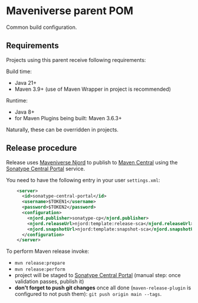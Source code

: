 # Maveniverse parent POM

Common build configuration.

## Requirements

Projects using this parent receive following requirements:

Build time:
* Java 21+
* Maven 3.9+ (use of Maven Wrapper in project is recommended)

Runtime:
* Java 8+
* for Maven Plugins being built: Maven 3.6.3+

Naturally, these can be overridden in projects.

## Release procedure

Release uses [Maveniverse Njord](https://github.com/maveniverse/njord) to publish to [Maven Central](https://repo.maven.apache.org/maven2/)
using the [Sonatype Central Portal](https://central.sonatype.com/) service.

You need to have the following entry in your user `settings.xml`:

```xml
    <server>
      <id>sonatype-central-portal</id>
      <username>$TOKEN1</username>
      <password>$TOKEN2</password>
      <configuration>
        <njord.publisher>sonatype-cp</njord.publisher>
        <njord.releaseUrl>njord:template:release-sca</njord.releaseUrl>
        <njord.snapshotUrl>njord:template:snapshot-sca</njord.snapshotUrl>
      </configuration>
    </server>
```

To perform Maven release invoke:
* `mvn release:prepare`
* `mvn release:perform`
* project will be staged to [Sonatype Central Portal](https://central.sonatype.com/publishing) (manual step: once validation passes, publish it)
* **don't forget to push git changes** once all done (`maven-release-plugin` is configured to not push them): `git push origin main --tags`.
